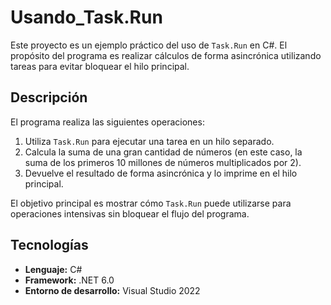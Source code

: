 # Usando_Task.Run


Este proyecto es un ejemplo práctico del uso de `Task.Run` en C#. El propósito del programa es realizar cálculos de forma asincrónica utilizando tareas para evitar bloquear el hilo principal.

## Descripción

El programa realiza las siguientes operaciones:
1. Utiliza `Task.Run` para ejecutar una tarea en un hilo separado.
2. Calcula la suma de una gran cantidad de números (en este caso, la suma de los primeros 10 millones de números multiplicados por 2).
3. Devuelve el resultado de forma asincrónica y lo imprime en el hilo principal.

El objetivo principal es mostrar cómo `Task.Run` puede utilizarse para operaciones intensivas sin bloquear el flujo del programa.

## Tecnologías

- **Lenguaje:** C#
- **Framework:** .NET 6.0
- **Entorno de desarrollo:** Visual Studio 2022
